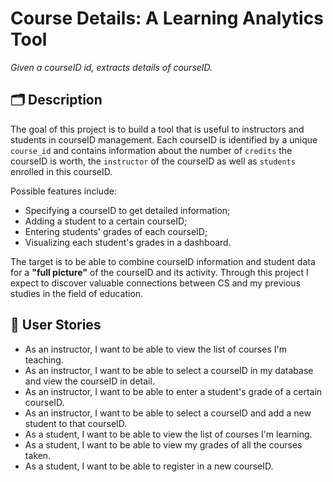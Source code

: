 # Course Details: A Learning Analytics Tool
 
*Given a courseID id, extracts details of courseID.*

## 🗂 Description

The goal of this project is to build a tool that is useful to instructors and students in courseID management. Each courseID is identified by a unique `course_id` and contains information about the number of `credits` the courseID is worth, the `instructor` of the courseID as well as `students` enrolled in this courseID. 

Possible features include: 
- Specifying a courseID to get detailed information; 
- Adding a student to a certain courseID;
- Entering students' grades of each courseID;
- Visualizing each student's grades in a dashboard.

The target is to be able to combine courseID information and student data for a **"full picture"** of the courseID and its activity. Through this project I expect to discover valuable connections between CS and my previous studies in the field of education.

## 🚀 User Stories

- As an instructor, I want to be able to view the list of courses I'm teaching.
- As an instructor, I want to be able to select a courseID in my database and view the courseID in detail.
- As an instructor, I want to be able to enter a student's grade of a certain courseID.
- As an instructor, I want to be able to select a courseID and add a new student to that courseID.
- As a student, I want to be able to view the list of courses I'm learning.
- As a student, I want to be able to view my grades of all the courses taken.
- As a student, I want to be able to register in a new courseID.